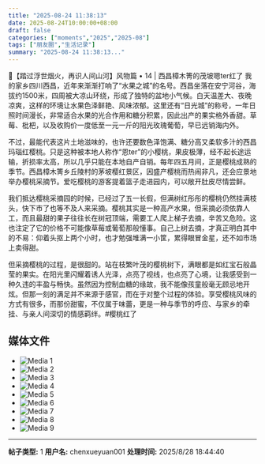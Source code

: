 ```yaml
---
title: "2025-08-24 11:38:13"
date: 2025-08-24T10:00:00+08:00
draft: false
categories: ["moments","2025","2025-08"]
tags: ["朋友圈","生活记录"]
summary: "2025-08-24 11:38:13..."
---
```


🍒【踏过浮世烟火，再识人间山河】风物篇 • 14 | 西昌樟木箐的茂坡嗯ter红了
​
​我的家乡四川西昌，近年来渐渐打响了“水果之城”的名号。西昌坐落在安宁河谷，海拔约1500米，四周被大凉山环绕，形成了独特的盆地小气候。白天温差大、夜晚凉爽，这样的环境让水果色泽鲜艳、风味浓郁。这里还有“日光城”的称号，一年日照时间漫长，非常适合水果的光合作用和糖分积累，因此出产的果实格外香甜。草莓、枇杷，以及收购价一度低至一元一斤的阳光玫瑰葡萄，早已远销海内外。

不过，最能代表这片土地滋味的，也许还要数色泽饱满、糖分高又柔软多汁的西昌玛瑙红樱桃。只是这种被本地人称作“恩ter”的小樱桃，果皮极薄，经不起长途运输，折损率太高，所以几乎只能在本地自产自销。每年四五月间，正是樱桃成熟的季节。西昌樟木箐乡丘陵村的茅坡樱红景区，因盛产樱桃而热闹非凡，还会应景地举办樱桃采摘节。爱吃樱桃的游客提着篮子走进园内，可以敞开肚皮尽情尝鲜。

我们抵达樱桃采摘园的时候，已经过了五一长假，但满树红彤彤的樱桃仍然挂满枝头，快下市了也等不及人来采摘。樱桃其实是一种高产水果，但采摘必须依靠人工，而且最甜的果子往往长在树冠顶端，需要工人爬上梯子去摘，辛苦又危险。这也注定了它的价格不可能像草莓或葡萄那般懂事。自己上树去摘，才真正明白其中的不易：仰着头抠上两个小时，也才勉强堆满一小筐，累得眼冒金星，还不如市场上卖得甜。

但采摘樱桃的过程，是很甜的。站在枝繁叶茂的樱桃树下，满眼都是如红宝石般晶莹的果实。在阳光里闪耀着诱人光泽，点亮了视线，也点亮了心境，让我感受到一种久违的丰盈与畅快。虽然因为控制血糖的缘故，我不能像孩童般毫无顾忌地开炫。但那一刻的满足并不来源于感官，而在于对整个过程的体验。享受樱桃风味的方式有很多，而那份甜蜜，不仅属于味蕾，更是一种与季节的呼应、与家乡的牵挂、与亲人间深切的情感羁绊。
​
​#樱桃红了

## 媒体文件

- ![Media 1](/Moments/photos/2025-08-24/202508241138130.jpg)
- ![Media 2](/Moments/photos/2025-08-24/202508241138131.jpg)
- ![Media 3](/Moments/photos/2025-08-24/202508241138132.jpg)
- ![Media 4](/Moments/photos/2025-08-24/202508241138133.jpg)
- ![Media 5](/Moments/photos/2025-08-24/202508241138134.jpg)
- ![Media 6](/Moments/photos/2025-08-24/202508241138135.jpg)
- ![Media 7](/Moments/photos/2025-08-24/202508241138136.jpg)
- ![Media 8](/Moments/photos/2025-08-24/202508241138137.jpg)
- ![Media 9](/Moments/photos/2025-08-24/202508241138138.jpg)

---

**帖子类型:** 1
**用户名:** chenxueyuan001
**处理时间:** 2025/8/28 18:44:40